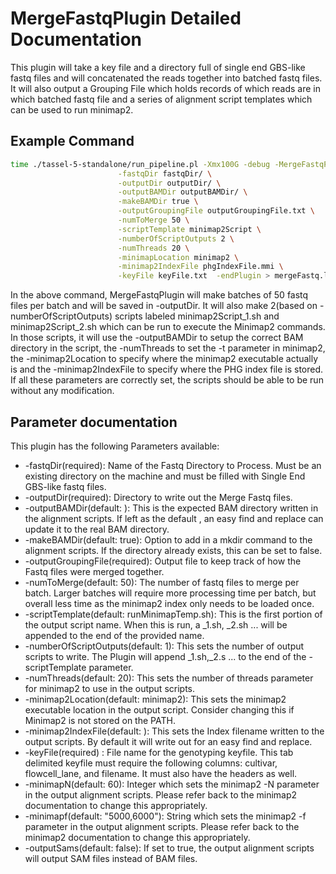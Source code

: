 # MergeFastqPlugin Detailed Documentation

This plugin will take a key file and a directory full of single end GBS-like fastq files and will concatenated the reads together into batched fastq files. It will also output a Grouping File which holds records of which reads are in which batched fastq file and a series of alignment script templates which can be used to run minimap2.

## Example Command

```bash
time ./tassel-5-standalone/run_pipeline.pl -Xmx100G -debug -MergeFastqPlugin \
						-fastqDir fastqDir/ \
						-outputDir outputDir/ \
						-outputBAMDir outputBAMDir/ \
						-makeBAMDir true \
						-outputGroupingFile outputGroupingFile.txt \
						-numToMerge 50 \
						-scriptTemplate minimap2Script \
						-numberOfScriptOutputs 2 \
						-numThreads 20 \
						-minimapLocation minimap2 \
						-minimap2IndexFile phgIndexFile.mmi \
						-keyFile keyFile.txt  -endPlugin > mergeFastq.log

```
In the above command, MergeFastqPlugin will make batches of 50 fastq files per batch and will be saved in -outputDir.  It will also make 2(based on -numberOfScriptOutputs) scripts labeled minimap2Script_1.sh and minimap2Script_2.sh which can be run to execute the Minimap2 commands.  In those scripts, it will use the -outputBAMDir to setup the correct BAM directory in the script, the -numThreads to set the -t parameter in minimap2, the -minimap2Location to specify where the minimap2 executable actually is and the -minimap2IndexFile to specify where the PHG index file is stored.  If all these parameters are correctly set, the scripts should be able to be run without any modification. 

## Parameter documentation

This plugin has the following Parameters available:

* -fastqDir(required): Name of the Fastq Directory to Process.  Must be an existing directory on the machine and must be filled with Single End GBS-like fastq files.
* -outputDir(required): Directory to write out the Merge Fastq files.
* -outputBAMDir(default: <bamFolder>):  This is the expected BAM directory written in the alignment scripts.  If left as the default <bamFolder>, an easy find and replace can update it to the real BAM directory.
* -makeBAMDir(default: true):  Option to add in a mkdir command to the alignment scripts.  If the directory already exists, this can be set to false.
* -outputGroupingFile(required): Output file to keep track of how the Fastq files were merged together.
* -numToMerge(default: 50): The number of fastq files to merge per batch.  Larger batches will require more processing time per batch, but overall less time as the minimap2 index only needs to be loaded once.
* -scriptTemplate(default: runMinimapTemp.sh):  This is the first portion of the output script name.  When this is run, a _1.sh, _2.sh ... will be appended to the end of the provided name.
* -numberOfScriptOutputs(default: 1): This sets the number of output scripts to write.  The Plugin will append _1.sh,_2.s ... to the end of the -scriptTemplate parameter.
* -numThreads(default: 20): This sets the number of threads parameter for minimap2 to use in the output scripts. 
* -minimap2Location(default: minimap2): This sets the minimap2 executable location in the output script.  Consider changing this if Minimap2 is not stored on the PATH.
* -minimap2IndexFile(default: <refIndex>): This sets the Index filename written to the output scripts.  By default it will write out <refIndex> for an easy find and replace.
* -keyFile(required) : File name for the genotyping keyfile.  This tab delimited keyfile must require the following columns: cultivar, flowcell_lane, and filename.  It must also have the headers as well. 
* -minimapN(default: 60): Integer which sets the minimap2 -N parameter in the output alignment scripts.  Please refer back to the minimap2 documentation to change this appropriately.
* -minimapf(default: "5000,6000"): String which sets the minimap2 -f parameter in the output alignment scripts.  Please refer back to the minimap2 documentation to change this appropriately. 
* -outputSams(default: false): If set to true, the output alignment scripts will output SAM files instead of BAM files.